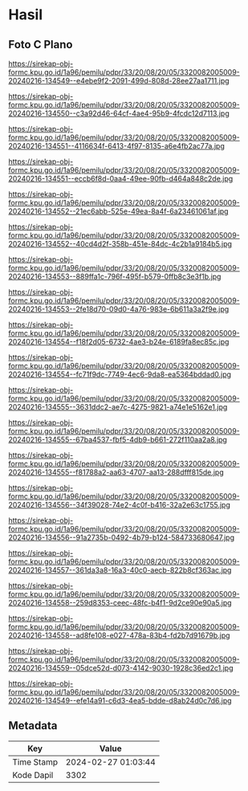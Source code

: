 # Hasil

## Foto C Plano

https://sirekap-obj-formc.kpu.go.id/1a96/pemilu/pdpr/33/20/08/20/05/3320082005009-20240216-134549--e4ebe9f2-2091-499d-808d-28ee27aa1711.jpg

https://sirekap-obj-formc.kpu.go.id/1a96/pemilu/pdpr/33/20/08/20/05/3320082005009-20240216-134550--c3a92d46-64cf-4ae4-95b9-4fcdc12d7113.jpg

https://sirekap-obj-formc.kpu.go.id/1a96/pemilu/pdpr/33/20/08/20/05/3320082005009-20240216-134551--4116634f-6413-4f97-8135-a6e4fb2ac77a.jpg

https://sirekap-obj-formc.kpu.go.id/1a96/pemilu/pdpr/33/20/08/20/05/3320082005009-20240216-134551--eccb6f8d-0aa4-49ee-90fb-d464a848c2de.jpg

https://sirekap-obj-formc.kpu.go.id/1a96/pemilu/pdpr/33/20/08/20/05/3320082005009-20240216-134552--21ec6abb-525e-49ea-8a4f-6a23461061af.jpg

https://sirekap-obj-formc.kpu.go.id/1a96/pemilu/pdpr/33/20/08/20/05/3320082005009-20240216-134552--40cd4d2f-358b-451e-84dc-4c2b1a9184b5.jpg

https://sirekap-obj-formc.kpu.go.id/1a96/pemilu/pdpr/33/20/08/20/05/3320082005009-20240216-134553--889ffa1c-796f-495f-b579-0ffb8c3e3f1b.jpg

https://sirekap-obj-formc.kpu.go.id/1a96/pemilu/pdpr/33/20/08/20/05/3320082005009-20240216-134553--2fe18d70-09d0-4a76-983e-6b611a3a2f9e.jpg

https://sirekap-obj-formc.kpu.go.id/1a96/pemilu/pdpr/33/20/08/20/05/3320082005009-20240216-134554--f18f2d05-6732-4ae3-b24e-6189fa8ec85c.jpg

https://sirekap-obj-formc.kpu.go.id/1a96/pemilu/pdpr/33/20/08/20/05/3320082005009-20240216-134554--fc71f9dc-7749-4ec6-9da8-ea5364bddad0.jpg

https://sirekap-obj-formc.kpu.go.id/1a96/pemilu/pdpr/33/20/08/20/05/3320082005009-20240216-134555--3631ddc2-ae7c-4275-9821-a74e1e5162e1.jpg

https://sirekap-obj-formc.kpu.go.id/1a96/pemilu/pdpr/33/20/08/20/05/3320082005009-20240216-134555--67ba4537-fbf5-4db9-b661-272f110aa2a8.jpg

https://sirekap-obj-formc.kpu.go.id/1a96/pemilu/pdpr/33/20/08/20/05/3320082005009-20240216-134555--f81788a2-aa63-4707-aa13-288dfff815de.jpg

https://sirekap-obj-formc.kpu.go.id/1a96/pemilu/pdpr/33/20/08/20/05/3320082005009-20240216-134556--34f39028-74e2-4c0f-b416-32a2e63c1755.jpg

https://sirekap-obj-formc.kpu.go.id/1a96/pemilu/pdpr/33/20/08/20/05/3320082005009-20240216-134556--91a2735b-0492-4b79-b124-584733680647.jpg

https://sirekap-obj-formc.kpu.go.id/1a96/pemilu/pdpr/33/20/08/20/05/3320082005009-20240216-134557--361da3a8-16a3-40c0-aecb-822b8cf363ac.jpg

https://sirekap-obj-formc.kpu.go.id/1a96/pemilu/pdpr/33/20/08/20/05/3320082005009-20240216-134558--259d8353-ceec-48fc-b4f1-9d2ce90e90a5.jpg

https://sirekap-obj-formc.kpu.go.id/1a96/pemilu/pdpr/33/20/08/20/05/3320082005009-20240216-134558--ad8fe108-e027-478a-83b4-fd2b7d91679b.jpg

https://sirekap-obj-formc.kpu.go.id/1a96/pemilu/pdpr/33/20/08/20/05/3320082005009-20240216-134559--05dce52d-d073-4142-9030-1928c36ed2c1.jpg

https://sirekap-obj-formc.kpu.go.id/1a96/pemilu/pdpr/33/20/08/20/05/3320082005009-20240216-134549--efe14a91-c6d3-4ea5-bdde-d8ab24d0c7d6.jpg


## Metadata

| Key        | Value               |
| ---------- | ------------------- |
| Time Stamp | 2024-02-27 01:03:44 |
| Kode Dapil | 3302                |



